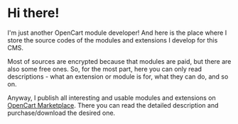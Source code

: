 # Hi there!

I'm just another OpenCart module developer! And here is the place where I store the source codes of the modules and extensions I develop for this CMS.

Most of sources are encrypted because that modules are paid, but there are also some free ones. So, for the most part, here you can only read descriptions - what an extension or module is for, what they can do, and so on. 

Anyway, I publish all interesting and usable modules and extensions on [OpenCart Marketplace](https://www.opencart.com/index.php?route=marketplace/extension&filter_member=ocmod.space). There you can read the detailed description and purchase/download the desired one.

